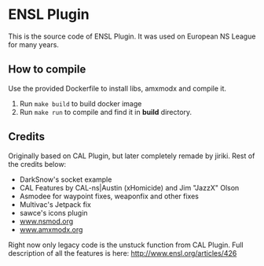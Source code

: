 ENSL Plugin
===========

This is the source code of ENSL Plugin. It was used on European NS League for many years.

## How to compile

Use the provided Dockerfile to install libs, amxmodx and compile it.

1. Run `make build` to build docker image
1. Run `make run` to compile and find it in **build** directory.

## Credits

Originally based on CAL Plugin, but later completely remade by jiriki. Rest of the credits below:

 + DarkSnow's socket example
 + CAL Features by CAL-ns|Austin (xHomicide) and Jim "JazzX" Olson
 + Asmodee for waypoint fixes, weaponfix and other fixes
 + Multivac's Jetpack fix
 + sawce's icons plugin
 + www.nsmod.org
 + www.amxmodx.org

Right now only legacy code is the unstuck function from CAL Plugin. Full description of all the features is here:
http://www.ensl.org/articles/426
